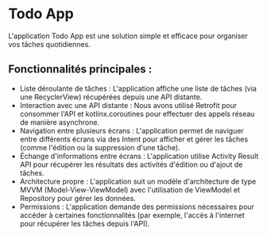 # Todo App 

 L'application Todo App est une solution simple et efficace pour organiser vos tâches quotidiennes.

## Fonctionnalités principales :

- Liste déroulante de tâches : L'application affiche une liste de tâches (via une RecyclerView) récupérées depuis une API distante.
- Interaction avec une API distante : Nous avons utilisé Retrofit pour consommer l'API et kotlinx.coroutines pour effectuer des appels réseau de manière asynchrone.
- Navigation entre plusieurs écrans : L'application permet de naviguer entre différents écrans via des Intent pour afficher et gérer les tâches (comme l'édition ou la suppression d'une tâche).
- Échange d'informations entre écrans : L'application utilise Activity Result API pour récupérer les résultats des activités d'édition ou d'ajout de tâches.
- Architecture propre : L'application suit un modèle d'architecture de type MVVM (Model-View-ViewModel) avec l'utilisation de ViewModel et Repository pour gérer les données.
- Permissions : L'application demande des permissions nécessaires pour accéder à certaines fonctionnalités (par exemple, l'accès à l'internet pour récupérer les tâches depuis l'API).
